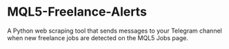 # MQL5-Freelance-Alerts
A Python web scraping tool that sends messages to your Telegram channel when new freelance jobs are detected on the MQL5 Jobs page.
